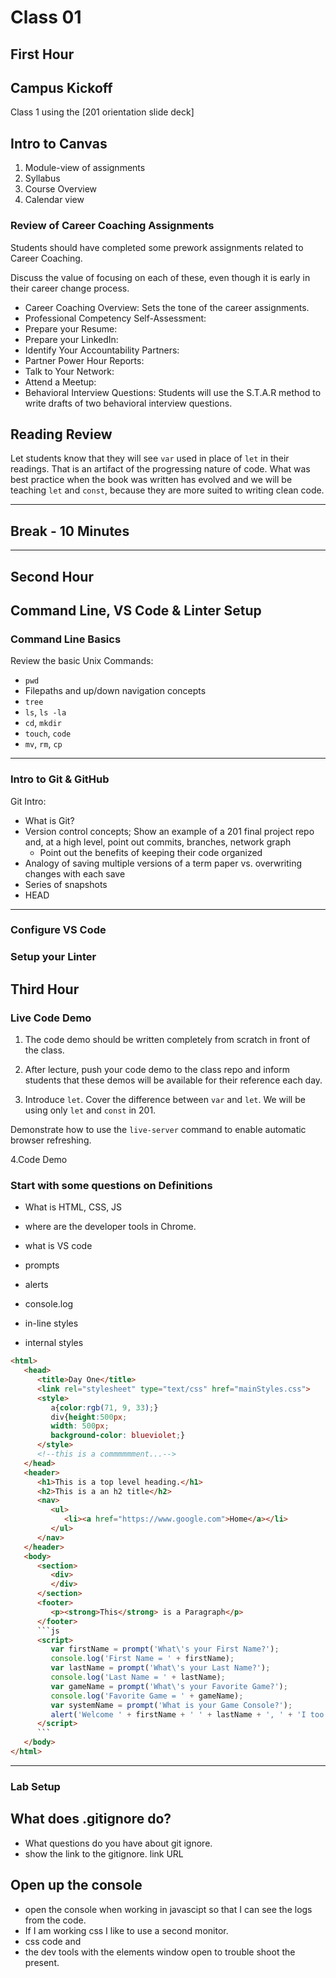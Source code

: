 # Class 01

## First Hour

## Campus Kickoff

Class 1 using the [201 orientation slide deck]

## Intro to Canvas

1. Module-view of assignments
1. Syllabus
1. Course Overview
1. Calendar view

### Review of Career Coaching Assignments

Students should have completed some prework assignments related to Career Coaching.

Discuss the value of focusing on each of these, even though it is early in
 their career change process.

- Career Coaching Overview: Sets the tone of the career assignments.
- Professional Competency Self-Assessment:
- Prepare your Resume:
- Prepare your LinkedIn:
- Identify Your Accountability Partners:
- Partner Power Hour Reports:
- Talk to Your Network:
- Attend a Meetup:
- Behavioral Interview Questions: Students will use the S.T.A.R method
 to write drafts of two behavioral interview questions.

## Reading Review

Let students know that they will see `var` used in place of `let`
in their readings. That is an artifact of the progressing nature of code.
 What
 was best practice when the book was written has evolved and we will be teaching `let` and `const`, because they are more suited to writing clean code.

---

## Break - 10 Minutes

---

## Second Hour

## Command Line, VS Code & Linter Setup

### Command Line Basics

Review the basic Unix Commands:

- `pwd`
- Filepaths and up/down navigation concepts
- `tree`
- `ls`, `ls -la`
- `cd`, `mkdir`
- `touch`, `code`
- `mv`, `rm`, `cp`

---

### Intro to Git & GitHub

Git Intro:

- What is Git?
- Version control concepts; Show an example of a 201 final project repo and, at
 a high level, point out commits, branches, network graph
    - Point out the benefits of keeping their code organized
- Analogy of saving multiple versions of a term paper vs. overwriting changes
 with each save
- Series of snapshots
- HEAD

---

### Configure VS Code

### Setup your Linter

## Third Hour

### Live Code Demo

1. The code demo should be written completely from scratch in front of the class.
2. After lecture, push your code demo to the class repo and inform students that
 these demos will be available for their reference each day.

3. Introduce `let`.
Cover the difference between `var` and `let`.
We will be using only `let` and `const` in 201.

Demonstrate how to use the `live-server` command to enable automatic browser refreshing.

4.Code Demo

### Start with some questions on Definitions

- What is HTML, CSS, JS
- where are the developer tools in Chrome.
- what is VS code

- prompts
- alerts
- console.log
- in-line styles
- internal styles

```html
<html>
   <head>
      <title>Day One</title>
      <link rel="stylesheet" type="text/css" href="mainStyles.css">
      <style>
         a{color:rgb(71, 9, 33);}
         div{height:500px;
         width: 500px;
         background-color: blueviolet;}
      </style>
      <!--this is a commmmmment...-->
   </head>
   <header>
      <h1>This is a top level heading.</h1>
      <h2>This is a an h2 title</h2>
      <nav>
         <ul>
            <li><a href="https://www.google.com">Home</a></li>
         </ul>
      </nav>
   </header>
   <body>
      <section>
         <div>
         </div>
      </section>
      <footer>
         <p><strong>This</strong> is a Paragraph</p>
      </footer>
      ```js
      <script>
         var firstName = prompt('What\'s your First Name?');
         console.log('First Name = ' + firstName);
         var lastName = prompt('What\'s your Last Name?');
         console.log('Last Name = ' + lastName);
         var gameName = prompt('What\'s your Favorite Game?');
         console.log('Favorite Game = ' + gameName);
         var systemName = prompt('What is your Game Console?');
         alert('Welcome ' + firstName + ' ' + lastName + ', ' + 'I too play ' + gameName + ' on a  ' + systemName);
      </script>
      ```
   </body>
</html>

 ```

---

### Lab Setup

## What does .gitignore do?

- What questions do you have about git ignore.
- show the link to the gitignore. link URL

## Open up the console

- open the console when working in javascipt so that I can see the logs from
 the code.
- If I am working css I like to use a second monitor.
- css code and
- the dev tools with the elements window open to trouble shoot the present.

